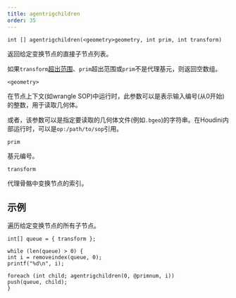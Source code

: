 ```yaml
---
title: agentrigchildren
order: 35
---
```

`int [] agentrigchildren(<geometry>geometry, int prim, int transform)`

返回给定变换节点的直接子节点列表。

如果`transform`[超出范围](/zh-cn/houdini-vex/crowds/agenttransformcount "返回代理基元骨骼中的变换数量")、`prim`超出范围或`prim`不是代理基元，则返回空数组。

`<geometry>`

在节点上下文(如wrangle SOP)中运行时，此参数可以是表示输入编号(从0开始)的整数，用于读取几何体。

或者，该参数可以是指定要读取的几何体文件(例如`.bgeo`)的字符串。在Houdini内部运行时，可以是`op:/path/to/sop`引用。

`prim`

基元编号。

`transform`

代理骨骼中变换节点的索引。

## 示例

遍历给定变换节点的所有子节点。

```vex
int[] queue = { transform };

while (len(queue) > 0) {
int i = removeindex(queue, 0);
printf("%d\n", i);

foreach (int child; agentrigchildren(0, @primnum, i))
push(queue, child);
}

```
